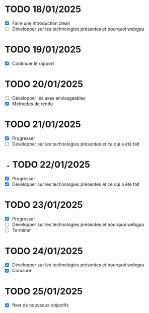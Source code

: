 # TODO 18/01/2025
- [x] Faire une introduction clean
- [ ] Développer sur les technologies présentes et pourquoi webgpu

# TODO 19/01/2025
- [x] Continuer le rapport

# TODO 20/01/2025
- [ ] Développer les axes envisageables
- [x] Méthodes de rendu

# TODO 21/01/2025
- [x] Progresser
- [ ] Développer sur les technologies présentes et ce qui a été fait

- # TODO 22/01/2025
- [x] Progresser
- [x] Développer sur les technologies présentes et ce qui a été fait

# TODO 23/01/2025
- [x] Progresser
- [ ] Développer sur les technologies présentes et pourquoi webgpu
- [ ] Terminer

# TODO 24/01/2025
- [x] Développer sur les technologies présentes et pourquoi webgpu
- [x] Conclure

# TODO 25/01/2025
- [x] fixer de nouveaux objectifs
